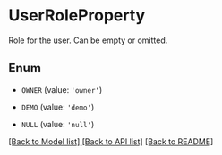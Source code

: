 # UserRoleProperty

Role for the user. Can be empty or omitted.

## Enum

* `OWNER` (value: `'owner'`)

* `DEMO` (value: `'demo'`)

* `NULL` (value: `'null'`)

[[Back to Model list]](../README.md#documentation-for-models) [[Back to API list]](../README.md#documentation-for-api-endpoints) [[Back to README]](../README.md)


